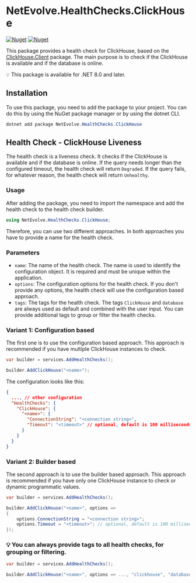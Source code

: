# NetEvolve.HealthChecks.ClickHouse

[![Nuget](https://img.shields.io/nuget/v/NetEvolve.HealthChecks.ClickHouse?logo=nuget)](https://www.nuget.org/packages/NetEvolve.HealthChecks.ClickHouse/)
[![Nuget](https://img.shields.io/nuget/dt/NetEvolve.HealthChecks.ClickHouse?logo=nuget)](https://www.nuget.org/packages/NetEvolve.HealthChecks.ClickHouse/)

This package provides a health check for ClickHouse, based on the [ClickHouse.Client](https://www.nuget.org/packages/ClickHouse.Client/) package.
The main purpose is to check if the ClickHouse is available and if the database is online.

:bulb: This package is available for .NET 8.0 and later.

## Installation
To use this package, you need to add the package to your project. You can do this by using the NuGet package manager or by using the dotnet CLI.
```powershell
dotnet add package NetEvolve.HealthChecks.ClickHouse
```

## Health Check - ClickHouse Liveness
The health check is a liveness check. It checks if the ClickHouse is available and if the database is online.
If the query needs longer than the configured timeout, the health check will return `Degraded`.
If the query fails, for whatever reason, the health check will return `Unhealthy`.

### Usage
After adding the package, you need to import the namespace and add the health check to the health check builder.
```csharp
using NetEvolve.HealthChecks.ClickHouse;
```
Therefore, you can use two different approaches. In both approaches you have to provide a name for the health check.

### Parameters
- `name`: The name of the health check. The name is used to identify the configuration object. It is required and must be unique within the application.
- `options`: The configuration options for the health check. If you don't provide any options, the health check will use the configuration based approach.
- `tags`: The tags for the health check. The tags `ClickHouse` and `database` are always used as default and combined with the user input. You can provide additional tags to group or filter the health checks.

### Variant 1: Configuration based
The first one is to use the configuration based approach. This approach is recommended if you have multiple ClickHouse instances to check.
```csharp
var builder = services.AddHealthChecks();

builder.AddClickHouse("<name>");
```

The configuration looks like this:
```json
{
  ..., // other configuration
  "HealthChecks": {
    "ClickHouse": {
      "<name>": {
        "ConnectionString": "<connection string>",
        "Timeout": "<timeout>" // optional, default is 100 milliseconds
      }
    }
  }
}
```

### Variant 2: Builder based
The second approach is to use the builder based approach. This approach is recommended if you have only one ClickHouse instance to check or dynamic programmatic values.
```csharp
var builder = services.AddHealthChecks();

builder.AddClickHouse("<name>", options =>
{
    options.ConnectionString = "<connection string>";
    options.Timeout = "<timeout>"; // optional, default is 100 milliseconds
});
```

### :bulb: You can always provide tags to all health checks, for grouping or filtering.

```csharp
var builder = services.AddHealthChecks();

builder.AddClickHouse("<name>", options => ..., "clickhouse", "database");
```